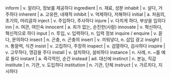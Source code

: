 inform	| v. 알리다, 정보를 제공하다
ingredient	| n. 재료, 성분
inhabit	| v. 살다, 거주하다
inherent	| a. 고유한, 내재적
inhibit	| v. 억제하다, 저해하다
initial	| a. 처음의, 초기의, 머리글자
inject	| v. 주입하다, 주사하다
injure	| v. 다치게 하다, 부상을 입히다
inn	| n. 여관, 여인숙
innocent	| a. 죄가 없는, 순진한(사람)
innovate	| v. 혁신하다, 혁신적으로 하다
input	| n. 투입, v. 입력하다, n. 입력 정보
inquire / enquire	| v. 묻다, 문의하다
insect	| n. 곤충, n. 곤충의
insert	| v. 끼워넣다, n. 삽입 광고
insight	| n. 통찰력, 식견
insist	| v. 고집하다, 주장하
inspect	| v. 검열하다, 검사하다
inspire	| v. 고무하다, 영감을 주다
install	| v. 설치하다, 설비하다
instance	| n. 사례, n. ~를 예로 들다
instant	| a. 즉각적인, 순간
instead	| ad. 대신에
instinct	| n. 본능, 직감
institute	| n. 기관, v. 도입하다
institution	| n. 기관, 단체
instruct	| v. 가르치다, 지시하다
